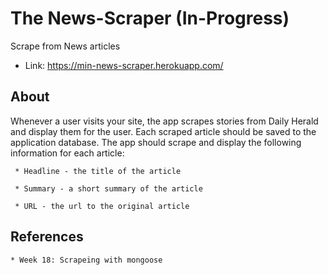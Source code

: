 # The News-Scraper (**In-Progress**)
Scrape from News articles
* Link: https://min-news-scraper.herokuapp.com/ 

## About
Whenever a user visits your site, the app scrapes stories from Daily Herald and display them for the user. Each scraped article should be saved to the application database. The app should scrape and display the following information for each article:

     * Headline - the title of the article

     * Summary - a short summary of the article

     * URL - the url to the original article

## References

    * Week 18: Scrapeing with mongoose
   
